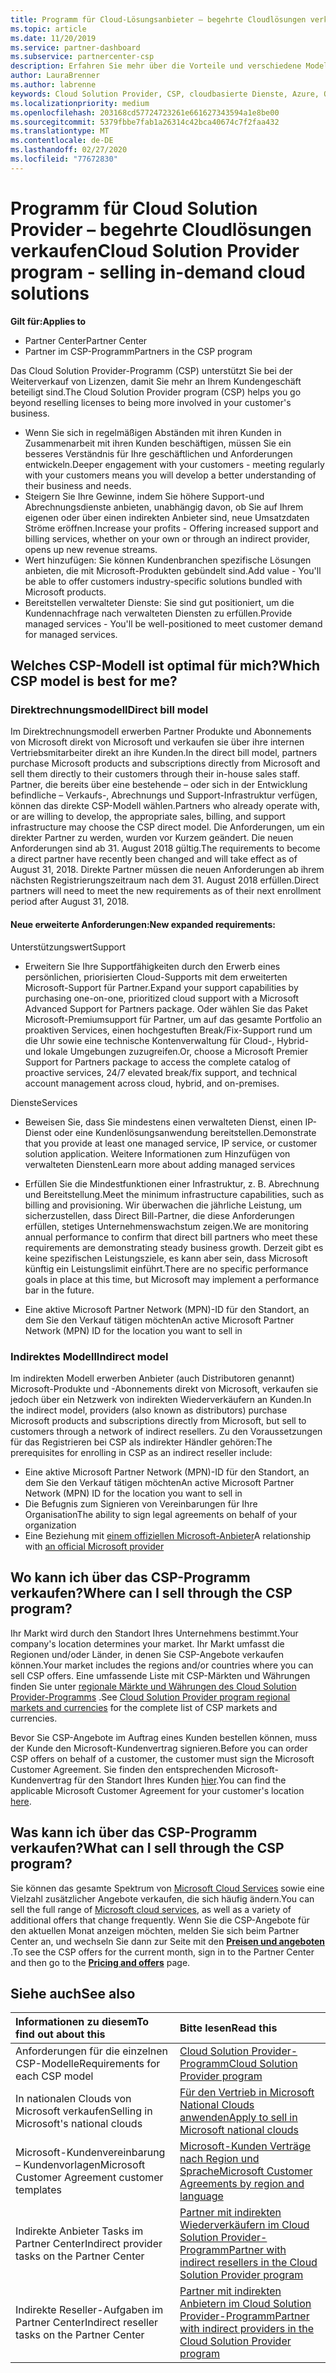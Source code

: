 ```yaml
---
title: Programm für Cloud-Lösungsanbieter – begehrte Cloudlösungen verkaufen | Partner Center
ms.topic: article
ms.date: 11/20/2019
ms.service: partner-dashboard
ms.subservice: partnercenter-csp
description: Erfahren Sie mehr über die Vorteile und verschiedene Modelle im Cloud Solution Provider-Programm, damit Ihr Unternehmen mit neuen Kunden und neuen Fachkenntnissen wächst.
author: LauraBrenner
ms.author: labrenne
keywords: Cloud Solution Provider, CSP, cloudbasierte Dienste, Azure, Office 365, Dynamics, CSP-Partner im CSP, direkte Partner, direkter CSP-Partner, indirekter CSP-Händler, direkter CSP, indirekter CSP, direktes Modell, indirektes Modell, indirekter Händler, indirekter Anbieter, Anbieter, Verteiler, Cloud Solution Provider-Programm
ms.localizationpriority: medium
ms.openlocfilehash: 203168cd57724723261e661627343594a1e8be00
ms.sourcegitcommit: 5379fbbe7fab1a26314c42bca40674c7f2faa432
ms.translationtype: MT
ms.contentlocale: de-DE
ms.lasthandoff: 02/27/2020
ms.locfileid: "77672830"
---
```

# <a name="cloud-solution-provider-program---selling-in-demand-cloud-solutions"></a><span data-ttu-id="b737f-104">Programm für Cloud Solution Provider – begehrte Cloudlösungen verkaufen</span><span class="sxs-lookup"><span data-stu-id="b737f-104">Cloud Solution Provider program - selling in-demand cloud solutions</span></span> 

<span data-ttu-id="b737f-105">**Gilt für:**</span><span class="sxs-lookup"><span data-stu-id="b737f-105">**Applies to**</span></span>

- <span data-ttu-id="b737f-106">Partner Center</span><span class="sxs-lookup"><span data-stu-id="b737f-106">Partner Center</span></span>
- <span data-ttu-id="b737f-107">Partner im CSP-Programm</span><span class="sxs-lookup"><span data-stu-id="b737f-107">Partners in the CSP program</span></span>

<span data-ttu-id="b737f-108">Das Cloud Solution Provider-Programm (CSP) unterstützt Sie bei der Weiterverkauf von Lizenzen, damit Sie mehr an Ihrem Kundengeschäft beteiligt sind.</span><span class="sxs-lookup"><span data-stu-id="b737f-108">The Cloud Solution Provider program (CSP) helps you go beyond reselling licenses to being more involved in your customer's business.</span></span>
 
- <span data-ttu-id="b737f-109">Wenn Sie sich in regelmäßigen Abständen mit ihren Kunden in Zusammenarbeit mit ihren Kunden beschäftigen, müssen Sie ein besseres Verständnis für Ihre geschäftlichen und Anforderungen entwickeln.</span><span class="sxs-lookup"><span data-stu-id="b737f-109">Deeper engagement with your customers - meeting regularly with your customers means you will develop a better understanding of their business and needs.</span></span>
- <span data-ttu-id="b737f-110">Steigern Sie Ihre Gewinne, indem Sie höhere Support-und Abrechnungsdienste anbieten, unabhängig davon, ob Sie auf Ihrem eigenen oder über einen indirekten Anbieter sind, neue Umsatzdaten Ströme eröffnen.</span><span class="sxs-lookup"><span data-stu-id="b737f-110">Increase your profits - Offering increased support and billing services, whether on your own or through an indirect provider, opens up new revenue streams.</span></span>  
- <span data-ttu-id="b737f-111">Wert hinzufügen: Sie können Kundenbranchen spezifische Lösungen anbieten, die mit Microsoft-Produkten gebündelt sind.</span><span class="sxs-lookup"><span data-stu-id="b737f-111">Add value - You'll be able to offer customers industry-specific solutions bundled with Microsoft products.</span></span>
- <span data-ttu-id="b737f-112">Bereitstellen verwalteter Dienste: Sie sind gut positioniert, um die Kundennachfrage nach verwalteten Diensten zu erfüllen.</span><span class="sxs-lookup"><span data-stu-id="b737f-112">Provide managed services - You'll be well-positioned to meet customer demand for managed services.</span></span> 

## <a name="which-csp-model-is-best-for-me"></a><span data-ttu-id="b737f-113">Welches CSP-Modell ist optimal für mich?</span><span class="sxs-lookup"><span data-stu-id="b737f-113">Which CSP model is best for me?</span></span>

### <a name="direct-bill-model"></a><span data-ttu-id="b737f-114">Direktrechnungsmodell</span><span class="sxs-lookup"><span data-stu-id="b737f-114">Direct bill model</span></span>

 <span data-ttu-id="b737f-115">Im Direktrechnungsmodell erwerben Partner Produkte und Abonnements von Microsoft direkt von Microsoft und verkaufen sie über ihre internen Vertriebsmitarbeiter direkt an ihre Kunden.</span><span class="sxs-lookup"><span data-stu-id="b737f-115">In the direct bill model, partners purchase Microsoft products and subscriptions directly from Microsoft and sell them directly to their customers through their in-house sales staff.</span></span> <span data-ttu-id="b737f-116">Partner, die bereits über eine bestehende – oder sich in der Entwicklung befindliche – Verkaufs-, Abrechnungs und Support-Infrastruktur verfügen, können das direkte CSP-Modell wählen.</span><span class="sxs-lookup"><span data-stu-id="b737f-116">Partners who already operate with, or are willing to develop, the appropriate sales, billing, and support infrastructure may choose the CSP direct model.</span></span> <span data-ttu-id="b737f-117">Die Anforderungen, um ein direkter Partner zu werden, wurden vor Kurzem geändert. Die neuen Anforderungen sind ab 31. August 2018 gültig.</span><span class="sxs-lookup"><span data-stu-id="b737f-117">The requirements to become a direct partner have recently been changed and will take effect as of August 31, 2018.</span></span> <span data-ttu-id="b737f-118">Direkte Partner müssen die neuen Anforderungen ab ihrem nächsten Registrierungszeitraum nach dem 31. August 2018 erfüllen.</span><span class="sxs-lookup"><span data-stu-id="b737f-118">Direct partners will need to meet the new requirements as of their next enrollment period after August 31, 2018.</span></span>


#### <a name="new-expanded-requirements"></a><span data-ttu-id="b737f-119">Neue erweiterte Anforderungen:</span><span class="sxs-lookup"><span data-stu-id="b737f-119">New expanded requirements:</span></span>

<span data-ttu-id="b737f-120">Unterstützungswert</span><span class="sxs-lookup"><span data-stu-id="b737f-120">Support</span></span>
- <span data-ttu-id="b737f-121">Erweitern Sie Ihre Supportfähigkeiten durch den Erwerb eines persönlichen, priorisierten Cloud-Supports mit dem erweiterten Microsoft-Support für Partner.</span><span class="sxs-lookup"><span data-stu-id="b737f-121">Expand your support capabilities by purchasing one-on-one, prioritized cloud support with a Microsoft Advanced Support for Partners package.</span></span> <span data-ttu-id="b737f-122">Oder wählen Sie das Paket Microsoft-Premiumsupport für Partner, um auf das gesamte Portfolio an proaktiven Services, einen hochgestuften Break/Fix-Support rund um die Uhr sowie eine technische Kontenverwaltung für Cloud-, Hybrid- und lokale Umgebungen zuzugreifen.</span><span class="sxs-lookup"><span data-stu-id="b737f-122">Or, choose a Microsoft Premier Support for Partners package to access the complete catalog of proactive services, 24/7 elevated break/fix support, and technical account management across cloud, hybrid, and on-premises.</span></span> 

<span data-ttu-id="b737f-123">Dienste</span><span class="sxs-lookup"><span data-stu-id="b737f-123">Services</span></span>

- <span data-ttu-id="b737f-124">Beweisen Sie, dass Sie mindestens einen verwalteten Dienst, einen IP-Dienst oder eine Kundenlösungsanwendung bereitstellen.</span><span class="sxs-lookup"><span data-stu-id="b737f-124">Demonstrate that you provide at least one managed service, IP service, or customer solution application.</span></span> <span data-ttu-id="b737f-125">Weitere Informationen zum Hinzufügen von verwalteten Diensten</span><span class="sxs-lookup"><span data-stu-id="b737f-125">Learn more about adding managed services</span></span>

- <span data-ttu-id="b737f-126">Erfüllen Sie die Mindestfunktionen einer Infrastruktur, z. B. Abrechnung und Bereitstellung.</span><span class="sxs-lookup"><span data-stu-id="b737f-126">Meet the minimum infrastructure capabilities, such as billing and provisioning.</span></span>
<span data-ttu-id="b737f-127">Wir überwachen die jährliche Leistung, um sicherzustellen, dass Direct Bill-Partner, die diese Anforderungen erfüllen, stetiges Unternehmenswachstum zeigen.</span><span class="sxs-lookup"><span data-stu-id="b737f-127">We are monitoring annual performance to confirm that direct bill partners who meet these requirements are demonstrating steady business growth.</span></span> <span data-ttu-id="b737f-128">Derzeit gibt es keine spezifischen Leistungsziele, es kann aber sein, dass Microsoft künftig ein Leistungslimit einführt.</span><span class="sxs-lookup"><span data-stu-id="b737f-128">There are no specific performance goals in place at this time, but Microsoft may implement a performance bar in the future.</span></span> 

- <span data-ttu-id="b737f-129">Eine aktive Microsoft Partner Network (MPN)-ID für den Standort, an dem Sie den Verkauf tätigen möchten</span><span class="sxs-lookup"><span data-stu-id="b737f-129">An active Microsoft Partner Network (MPN) ID for the location you want to sell in</span></span>


### <a name="indirect-model"></a><span data-ttu-id="b737f-130">Indirektes Modell</span><span class="sxs-lookup"><span data-stu-id="b737f-130">Indirect model</span></span>

<span data-ttu-id="b737f-131">Im indirekten Modell erwerben Anbieter (auch Distributoren genannt) Microsoft-Produkte und -Abonnements direkt von Microsoft, verkaufen sie jedoch über ein Netzwerk von indirekten Wiederverkäufern an Kunden.</span><span class="sxs-lookup"><span data-stu-id="b737f-131">In the indirect model, providers (also known as distributors) purchase Microsoft products and subscriptions directly from Microsoft, but sell to customers through a network of indirect resellers.</span></span> <span data-ttu-id="b737f-132">Zu den Voraussetzungen für das Registrieren bei CSP als indirekter Händler gehören:</span><span class="sxs-lookup"><span data-stu-id="b737f-132">The prerequisites for enrolling in CSP as an indirect reseller include:</span></span>

- <span data-ttu-id="b737f-133">Eine aktive Microsoft Partner Network (MPN)-ID für den Standort, an dem Sie den Verkauf tätigen möchten</span><span class="sxs-lookup"><span data-stu-id="b737f-133">An active Microsoft Partner Network (MPN) ID for the location you want to sell in</span></span>
- <span data-ttu-id="b737f-134">Die Befugnis zum Signieren von Vereinbarungen für Ihre Organisation</span><span class="sxs-lookup"><span data-stu-id="b737f-134">The ability to sign legal agreements on behalf of your organization</span></span>
- <span data-ttu-id="b737f-135">Eine Beziehung mit [einem offiziellen Microsoft-Anbieter](https://partnercenter.microsoft.com/partner/find-a-provider)</span><span class="sxs-lookup"><span data-stu-id="b737f-135">A relationship with [an official Microsoft provider](https://partnercenter.microsoft.com/partner/find-a-provider)</span></span>


## <a name="where-can-i-sell-through-the-csp-program"></a><span data-ttu-id="b737f-136">Wo kann ich über das CSP-Programm verkaufen?</span><span class="sxs-lookup"><span data-stu-id="b737f-136">Where can I sell through the CSP program?</span></span>

<span data-ttu-id="b737f-137">Ihr Markt wird durch den Standort Ihres Unternehmens bestimmt.</span><span class="sxs-lookup"><span data-stu-id="b737f-137">Your company's location determines your market.</span></span> <span data-ttu-id="b737f-138">Ihr Markt umfasst die Regionen und/oder Länder, in denen Sie CSP-Angebote verkaufen können.</span><span class="sxs-lookup"><span data-stu-id="b737f-138">Your market includes the regions and/or countries where you can sell CSP offers.</span></span> <span data-ttu-id="b737f-139">Eine umfassende Liste mit CSP-Märkten und Währungen finden Sie unter [regionale Märkte und Währungen des Cloud Solution Provider-Programms](regional-authorization-overview.md) .</span><span class="sxs-lookup"><span data-stu-id="b737f-139">See [Cloud Solution Provider program regional markets and currencies](regional-authorization-overview.md) for the complete list of CSP markets and currencies.</span></span>

<span data-ttu-id="b737f-140">Bevor Sie CSP-Angebote im Auftrag eines Kunden bestellen können, muss der Kunde den Microsoft-Kundenvertrag signieren.</span><span class="sxs-lookup"><span data-stu-id="b737f-140">Before you can order CSP offers on behalf of a customer, the customer must sign the Microsoft Customer Agreement.</span></span> <span data-ttu-id="b737f-141">Sie finden den entsprechenden Microsoft-Kundenvertrag für den Standort Ihres Kunden [hier](agreements.md).</span><span class="sxs-lookup"><span data-stu-id="b737f-141">You can find the applicable Microsoft Customer Agreement for your customer's location [here](agreements.md).</span></span>  

## <a name="what-can-i-sell-through-the-csp-program"></a><span data-ttu-id="b737f-142">Was kann ich über das CSP-Programm verkaufen?</span><span class="sxs-lookup"><span data-stu-id="b737f-142">What can I sell through the CSP program?</span></span>

<span data-ttu-id="b737f-143">Sie können das gesamte Spektrum von [Microsoft Cloud Services](https://partner.microsoft.com/cloud-solution-provider/products-and-services) sowie eine Vielzahl zusätzlicher Angebote verkaufen, die sich häufig ändern.</span><span class="sxs-lookup"><span data-stu-id="b737f-143">You can sell the full range of [Microsoft cloud services](https://partner.microsoft.com/cloud-solution-provider/products-and-services), as well as a variety of additional offers that change frequently.</span></span> <span data-ttu-id="b737f-144">Wenn Sie die CSP-Angebote für den aktuellen Monat anzeigen möchten, melden Sie sich beim Partner Center an, und wechseln Sie dann zur Seite mit den [**Preisen und angeboten**](https://partnercenter.microsoft.com/pcv/sales) .</span><span class="sxs-lookup"><span data-stu-id="b737f-144">To see the CSP offers for the current month, sign in to the Partner Center and then go to the [**Pricing and offers**](https://partnercenter.microsoft.com/pcv/sales) page.</span></span>

## <a name="see-also"></a><span data-ttu-id="b737f-145">Siehe auch</span><span class="sxs-lookup"><span data-stu-id="b737f-145">See also</span></span> 


|<span data-ttu-id="b737f-146">**Informationen zu diesem**</span><span class="sxs-lookup"><span data-stu-id="b737f-146">**To find out about this**</span></span>   |<span data-ttu-id="b737f-147">**Bitte lesen**</span><span class="sxs-lookup"><span data-stu-id="b737f-147">**Read this**</span></span>   |
|:---------------------------|:--------------------|
|<span data-ttu-id="b737f-148">Anforderungen für die einzelnen CSP-Modelle</span><span class="sxs-lookup"><span data-stu-id="b737f-148">Requirements for each CSP model</span></span>   | [<span data-ttu-id="b737f-149">Cloud Solution Provider-Programm</span><span class="sxs-lookup"><span data-stu-id="b737f-149">Cloud Solution Provider program</span></span>](https://partnercenter.microsoft.com/partner/cloud-solution-provider)|
|<span data-ttu-id="b737f-150">In nationalen Clouds von Microsoft verkaufen</span><span class="sxs-lookup"><span data-stu-id="b737f-150">Selling in Microsoft's national clouds</span></span>   | [<span data-ttu-id="b737f-151">Für den Vertrieb in Microsoft National Clouds anwenden</span><span class="sxs-lookup"><span data-stu-id="b737f-151">Apply to sell in Microsoft national clouds</span></span>](csp-national-clouds-overview.md)|
|<span data-ttu-id="b737f-152">Microsoft-Kundenvereinbarung – Kundenvorlagen</span><span class="sxs-lookup"><span data-stu-id="b737f-152">Microsoft Customer Agreement customer templates</span></span>   |[<span data-ttu-id="b737f-153">Microsoft-Kunden Verträge nach Region und Sprache</span><span class="sxs-lookup"><span data-stu-id="b737f-153">Microsoft Customer Agreements by region and language</span></span>](agreements.md)|
|<span data-ttu-id="b737f-154">Indirekte Anbieter Tasks im Partner Center</span><span class="sxs-lookup"><span data-stu-id="b737f-154">Indirect provider tasks on the Partner Center</span></span>  |[<span data-ttu-id="b737f-155">Partner mit indirekten Wiederverkäufern im Cloud Solution Provider-Programm</span><span class="sxs-lookup"><span data-stu-id="b737f-155">Partner with indirect resellers in the Cloud Solution Provider program</span></span>](indirect-provider-tasks-in-partner-center.md)|
|<span data-ttu-id="b737f-156">Indirekte Reseller-Aufgaben im Partner Center</span><span class="sxs-lookup"><span data-stu-id="b737f-156">Indirect reseller tasks on the Partner Center</span></span>   |[<span data-ttu-id="b737f-157">Partner mit indirekten Anbietern im Cloud Solution Provider-Programm</span><span class="sxs-lookup"><span data-stu-id="b737f-157">Partner with indirect providers in the Cloud Solution Provider program</span></span>](indirect-reseller-tasks-in-partner-center.md)|
